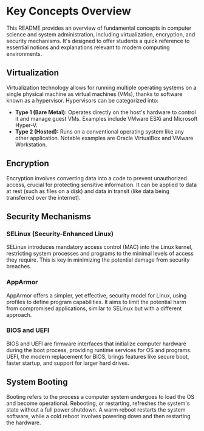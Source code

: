 # Key Concepts Overview

This README provides an overview of fundamental concepts in computer science and system administration, including virtualization, encryption, and security mechanisms. It's designed to offer students a quick reference to essential notions and explanations relevant to modern computing environments.

## Virtualization

Virtualization technology allows for running multiple operating systems on a single physical machine as virtual machines (VMs), thanks to software known as a hypervisor. Hypervisors can be categorized into:

- **Type 1 (Bare Metal):** Operates directly on the host's hardware to control it and manage guest VMs. Examples include VMware ESXi and Microsoft Hyper-V.
- **Type 2 (Hosted):** Runs on a conventional operating system like any other application. Notable examples are Oracle VirtualBox and VMware Workstation.

## Encryption

Encryption involves converting data into a code to prevent unauthorized access, crucial for protecting sensitive information. It can be applied to data at rest (such as files on a disk) and data in transit (like data being transferred over the internet).

## Security Mechanisms

### SELinux (Security-Enhanced Linux)

SELinux introduces mandatory access control (MAC) into the Linux kernel, restricting system processes and programs to the minimal levels of access they require. This is key in minimizing the potential damage from security breaches.

### AppArmor

AppArmor offers a simpler, yet effective, security model for Linux, using profiles to define program capabilities. It aims to limit the potential harm from compromised applications, similar to SELinux but with a different approach.

### BIOS and UEFI

BIOS and UEFI are firmware interfaces that initialize computer hardware during the boot process, providing runtime services for OS and programs. UEFI, the modern replacement for BIOS, brings features like secure boot, faster startup, and support for larger hard drives.

## System Booting

Booting refers to the process a computer system undergoes to load the OS and become operational. Rebooting, or restarting, refreshes the system's state without a full power shutdown. A warm reboot restarts the system software, while a cold reboot involves powering down and then restarting the hardware.
